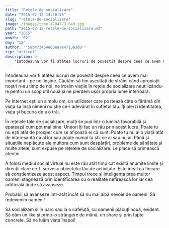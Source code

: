 ```yaml
---
title: "Rețele de socializare"
date: "2015-02-12 14:46:55"
slug: "retele-de-socializare"
image: /images/tree-1704773_640.jpg
path: "2015-02-12-retele-de-socializare.md"
year: "2015"
month: "02"
day: "12"
author: "'59b473454e63ea7e4713a3d0'"
tip: "articol"
description: >-
    "Întodeauna vor fi atâtea lucruri de povestit despre ceea ce avem mai important - pe noi înșine. Căutăm să fim ascultați de străini când apropiații noștri n-au timp de noi, ne irosim viețile în rețele "
---
```

<div class="kg-card-markdown"><p>Întodeauna vor fi atâtea lucruri de povestit despre ceea ce avem mai important - pe noi înșine. Căutăm să fim ascultați de străini când apropiații noștri n-au timp de noi, ne irosim viețile în rețele de socializare neutilizându-le pentru un scop util nouă și ne pierdem ușor propria lume interioară.</p>
<p>Pe internet ești un simplu om, un utilizator care postează câte o fărâmă din viața sa însă nimeni nu știe ce-i adevărat în sufletul tău. Îți pierzi identitatea, viața și bucuria de a o trăi.</p>
<p>În rețelele tale de socializare, mulți se pun într-o lumină favorabilă și epatează cum pot mai bine. Uneori îți fac un rău prin acest lucru. Poate tu nu ești atât de prosper cum se afișează ei că sunt. Poate tu nu ai o viață atât de interesantă ca al lor sau poate numai tu știi ce ai sau nu ai. Până și situațiile neplăcute ale multora cum sunt despărțiri, probleme de sănătate și multe altele, sunt expuse pe rețelele de socializare. Le place să primească atenție.</p>
<p>A folosi mediul social virtual nu este rău atât timp cât există anumite limite și direcții clare ce-ți servesc obiectului tău de activitate. Este ideal ca fiecare să conștientizeze acest aspect. Timpul trece și inteligența prea multor oameni stagnează prin identificarea cu o realitate nefirească lor iar cea artificială tinde să avanseze.</p>
<p>Probabil să avanseze într-atât încât să nu mai aibă nevoie de oameni. Să redevenim oameni!</p>
<p>Să socializăm și în parc sau la o cafeluță, cu oamenii plăcuți nouă, evident. Să dăm un like și printr-o strângere de mână, un share și prin fapte concrete. Să ne luăm viața înapoi!</p>
</div>
    